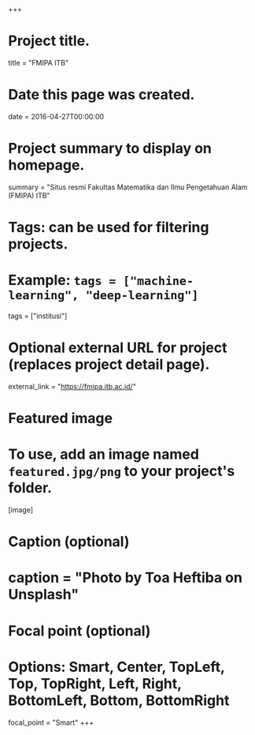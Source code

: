 +++
# Project title.
title = "FMIPA ITB"

# Date this page was created.
date = 2016-04-27T00:00:00

# Project summary to display on homepage.
summary = "Situs resmi Fakultas Matematika dan Ilmu Pengetahuan Alam (FMIPA) ITB"

# Tags: can be used for filtering projects.
# Example: `tags = ["machine-learning", "deep-learning"]`
tags = ["institusi"]

# Optional external URL for project (replaces project detail page).
external_link = "https://fmipa.itb.ac.id/"

# Featured image
# To use, add an image named `featured.jpg/png` to your project's folder. 
[image]
  # Caption (optional)
  # caption = "Photo by Toa Heftiba on Unsplash"

  # Focal point (optional)
  # Options: Smart, Center, TopLeft, Top, TopRight, Left, Right, BottomLeft, Bottom, BottomRight
  focal_point = "Smart"
+++
